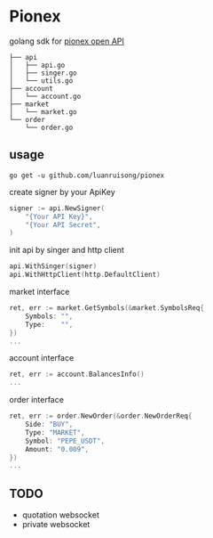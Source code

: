 # Pionex

golang sdk for [pionex open API](https://pionex-doc.gitbook.io/apidocs)

```
├── api  
│   ├── api.go
│   ├── singer.go
│   └── utils.go
├── account
│   └── account.go
├── market
│   └── market.go
└── order
    └── order.go
```

## usage

```shell
go get -u github.com/luanruisong/pionex
```

create signer by your ApiKey

```go
signer := api.NewSigner(
    "{Your API Key}",
    "{Your API Secret",
)
```

init api by singer and http client

```go
api.WithSinger(signer)
api.WithHttpClient(http.DefaultClient)
```

market interface

```go
ret, err := market.GetSymbols(&market.SymbolsReq{
    Symbols: "",
    Type:    "",
})
...
```

account interface

```go
ret, err := account.BalancesInfo()
...
```

order interface

```go
ret, err := order.NewOrder(&order.NewOrderReq{
    Side: "BUY",
    Type: "MARKET",
    Symbol: "PEPE_USDT",
    Amount: "0.009",
})
...
```

## TODO 
 - quotation websocket
 - private websocket